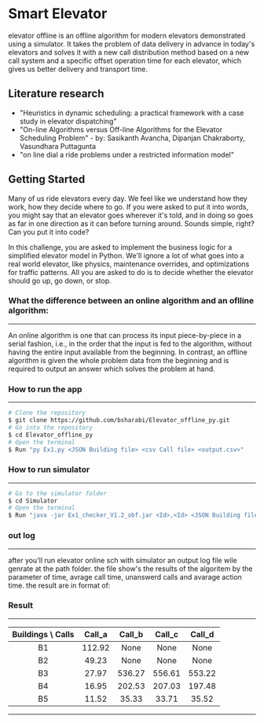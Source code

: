 # Smart Elevator 
elevator offline is an offline algorithm for modern elevators demonstrated using a simulator. It takes the problem of data delivery in advance in today's elevators and solves it with a new call distribution method based on a new call system and a specific offset operation time for each elevator, which gives us better delivery and transport time.

## Literature research
* "Heuristics in dynamic scheduling: a practical framework with a case study in elevator dispatching"
* "On-line Algorithms versus Off-line Algorithms for the Elevator Scheduling Problem" - by: Sasikanth Avancha, Dipanjan Chakraborty, Vasundhara Puttagunta
* "on line dial a ride problems under a restricted information model"
   
## Getting Started
Many of us ride elevators every day. We feel like we understand how they work, how they decide where to go. If you were asked to put it into words, you might say that an elevator goes wherever it's told, and in doing so goes as far in one direction as it can before turning around. Sounds simple, right? Can you put it into code?

In this challenge, you are asked to implement the business logic for a simplified elevator model in Python. We'll ignore a lot of what goes into a real world elevator, like physics, maintenance overrides, and optimizations for traffic patterns. All you are asked to do is to decide whether the elevator should go up, go down, or stop.

### What the difference between an online algorithm and an oflline algorithm:
***
An online algorithm is one that can process its input piece-by-piece in a serial fashion, i.e., in the order that the input is fed to the algorithm, without having the entire input available from the beginning.
In contrast, an offline algorithm is given the whole problem data from the beginning and is required to output an answer which solves the problem at hand.

### How to run the app
***
```bash
# Clone the repository
$ git clone https://github.com/bsharabi/Elevator_offline_py.git
# Go into the repository
$ cd Elevator_offline_py
# Open the terminal 
$ Run "py Ex1.py <JSON Building file> <csv Call file> <output.csv>"
```

### How to run simulator
***
```bash
# Go to the simulator folder
$ cd Simulator
# Open the terminal
$ Run "java -jar Ex1_checker_V1.2_obf.jar <Id>,<Id> <JSON Building file> <output.csv> <out.log>"
```


### out log
***
after you'll run elevator online sch with simulator an output log file wile genrate at the path folder. the file show's the results of the algoritem by the parameter of time, avrage call time, unanswerd calls and avarage action time. the result are in format of:

### Result
***
| Buildings \ Calls    |     Call_a     |     Call_b    |    Call_c    |    Call_d    |
|        :---:         |     :---:      |     :---:     |     :---:    |     :---:    |
|         B1           |    112.92      |       None    |     None     |     None     |
|         B2           |     49.23      |       None    |     None     |     None     |
|         B3           |     27.97      |     536.27    |    556.61    |    553.22    |
|         B4           |     16.95      |     202.53    |    207.03    |    197.48    |
|         B5           |     11.52      |      35.33    |     33.71    |     35.52    |
***








<!-- **Note**: Running this requires [Git](https://git-scm.com) and [npm](https://www.npmjs.com/).
https://www.geeksforgeeks.org/smart-elevator-pro-geek-cup/ -->